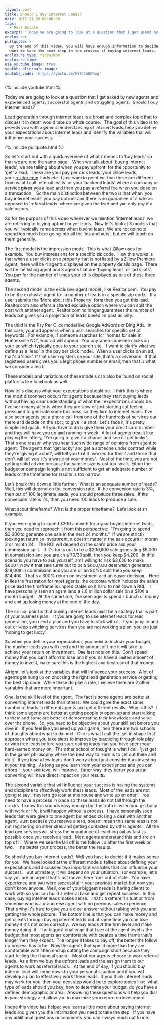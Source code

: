 ```yaml
---
layout: post
title: Should I Buy Internet Leads?
date: 2017-11-20 00:00:00
tags:
  - Real Estate
excerpt: "Today we are going to look at a question that I get asked by new agents and experienced agents, successful agents and struggling agents.\_ Should I buy internet leads?"
enclosure:
pullquote: >-
  By the end of this video, you will have enough information to decide if you
  want to take the next step in the process of buying internet leads.
enclosure_type: video/mp4
enclosure_time:
use_youtube_image: true
youtube_alternate_image:
youtube_code: 'https://youtu.be/FYFCCnQWhag'
---
```



{% include youtube.html %}

Today we are going to look at a question that I get asked by new agents and experienced agents, successful agents and struggling agents.&nbsp; Should I buy internet leads?&nbsp;

Lead generation through internet leads is a broad and complex topic that to discuss it in depth would take up whole course. &nbsp; The goal of this video is to provide you with a general understanding of internet leads, help you define your expectations about internet leads and identify the variables that will influence your success.&nbsp;

{% include pullquote.html %}

So let's start out with a quick overview of what it means to 'buy leads' so that we are one the same page. &nbsp; When we talk about 'buying internet leads', we are talking about when you pay upfront&nbsp; for the opportunity to ‘get’ a lead.&nbsp; These are your pay per click leads, your zillow leads, your&nbsp;[realtor.com](http://realtor.com/)&nbsp;leads etc.&nbsp; I just want to point out that these are different from what I call 'referral leads' or your 'backend leads' where a company or service&nbsp;**gives**&nbsp;you a lead and then you pay a referral fee when you close on a transaction. &nbsp; So the main distinction between the two is that when 'you buy internet leads' you pay upfront and there is no guarantee of a sale as opposed to 'referral leads' where are given the lead and you only pay if a sale occurs.

So for the purpose of this video whenever we mention 'internet leads' we are referring to buying upfront buyer leads.&nbsp; Now let's look at 3 models that you will typically come across when buying leads. We are not going to spend too much here going into all the 'ins and outs', but we will touch on them generally.

The first model is the impression model. This is what Zillow uses for example.&nbsp; You buy impressions for a specific zip code.&nbsp; How this works is that when a user clicks on a property that is not listed by a Zillow Premiere Agent, there will be 4 agents displayed on the property details page.&nbsp; There will be the listing agent and 3 agents that are 'buying leads' or 'ad spots'.&nbsp; You pay for the number of times your ad is displayed as one of these three agents.&nbsp;

The second model is the exclusive agent model , like Realtor.com.&nbsp; You pay to be the exclusive agent for &nbsp;a number of leads in a specific zip code. &nbsp; If a user submits the 'More about this Property' form then you get this lead.&nbsp; Realtor.com also offers a shared exclusive option where you can split the cost with another agent.&nbsp; Realtor.com no longer guarantees the number of leads but gives you a projection of leads based on past activity.

The third is the Pay Per Click model like Google Adwords or Bing Ads.&nbsp; In this case, your ad appears when a user searches for specific set of keywords.&nbsp; For example, if someone searches for 'homes for sale in Huntersville NC', your ad will appear.&nbsp; You pay when someone clicks on your ad which typically goes to your search site. &nbsp; I want to clarify what we define as a 'lead' in the pay per click model.&nbsp; When a user clicks on an ad, that's a 'click'. If that user registers on your site, that's a conversion.&nbsp; If that registered users gives you a legit phone number or email, then that is what we consider a lead.

These models and variations of these models can also be found on social platforms like facebook as well.

Now let's discuss what your expectations should be.&nbsp; I think this is where the most disconnect occurs for agents because they start buying leads without having clear understanding of what their expectations should be. &nbsp; I've seen many agents when they are slow or just starting out feeling pressured to generate some business, so they turn to internet leads.&nbsp; I've also seen agents get a phone call from one of the hundreds of services out there and decide on the spot, to give it a shot.&nbsp; Let's face it, it's pretty simple and quick.&nbsp; All you have to do is give them your credit card number and they will have you up and running in week.&nbsp; A lot of agents treat it like playing the lottery; “I'm going to give it a chance and see if I get lucky”.&nbsp; That's one reason why you hear such wide range of opinions from agent to agent.&nbsp; The agents that 'get lucky' and get a someone under contract while they're 'giving it a shot', will tell you that it 'worked for them' and those that don't will tell you 'it's a waste of your money'.&nbsp; Most of the time, you are not getting solid advice because the sample size is just too small.&nbsp; Either the budget or campaign length is not sufficient to get an adequate number of leads or the timeframe for results is too narrow.

Let’s break this down a little further.&nbsp; What is an adequate number of leads?&nbsp; Well, this will depend on the conversion rate.&nbsp; If the conversion rate is 3%, then out of 100 legitimate leads, you should produce three sales.&nbsp; If the conversion rate is 1%, then you need 100 leads to produce a sale. &nbsp;

What about timeframe? What is the proper timeframe?&nbsp; Let’s look at an example.

If you were going to spend $300 a month for a year buying internet leads, then you need to approach it from this perspective:&nbsp; “I'm going to spend $3,600 to generate one sale in the next 24 months.”&nbsp; If we are strictly looking at return on investment, it doesn't matter if the sale occurs in month 3 or month 24. &nbsp; The ROI will depend on the sale's price and your commission split. &nbsp; If it's turns out to be a $200,000 sale generating $6,000 in commission and you are on a 70/30 split, then you keep $4,200.&nbsp; In this scenario you have to ask yourself, am I willing to risk $3,600 to make $600?&nbsp; Now if that sale turns out to be a $600,000 deal which generates $18,000 in commission and you are on an 80/20 split then you keep $14,400.&nbsp; That's a 300% return on investment and an easier decision. &nbsp; Here in lies the frustration for most agents, the outcome which includes the sale’s price and the timeframe is unpredictable so it hard to nail down a ROI. &nbsp; &nbsp;I have personally seen an agent land a 2.6 million dollar sale on a $100 a month budget.&nbsp; &nbsp;At the same time, I've seen agents spend a bunch of money and end up losing money at the end of the day.

The critical point is that buying internet leads must be a strategy that is part of your business plan.&nbsp; &nbsp;If you are going to use internet leads for lead generation, you need a plan and you have to stick with it.&nbsp; If you jump in and out or keep switching services then you are not working a plan, you are just ‘hoping to get lucky’.

So when you define your expectations, you need to include your budget, the number leads you will need and the amount of time it will take to achieve your return on investment.&nbsp; One last note on this.&nbsp; Don’t spend money that you can’t afford to lose and if you do have a limited amount of money to invest, make sure this is the highest and best use of that money.

Alright, let’s look at the variables that will influence your success.&nbsp; A lot of agents get hung up on choosing the right lead generation service or getting the best zip code.&nbsp; While these do play a role, I believe there are 2 other variables that are more important.&nbsp;

One, is the skill level of the agent.&nbsp; The fact is some agents are better at converting internet leads than others.&nbsp; We could give the exact same number of leads to different agents and get different results.&nbsp; Why is this?&nbsp; I think some agents are better at getting people to open-up and start talking to them and some are better at demonstrating their knowledge and value over the phone.&nbsp; So, you need to be objective about your skill set before you dive in.&nbsp; If you feel like you need up your game, then there are two schools of thoughts about what to do next.&nbsp; One is what I call the 'get in shape first' approach where you take steps to improve by practicing through role play or with free leads before you start calling leads that you have spent your hard-earned money on.&nbsp; The other school of thought is what I call, 'just get in the game' philosophy where the best way to learn is to get out there and do it.&nbsp; If you lose a few leads don't worry about just consider it as investing in your training.&nbsp; As long as you learn from your experiences and you can afford it, your skill level will improve.&nbsp; Either way, they better you are at converting will have direct impact on your results.

The second variable that will influence your success is having the systems and discipline to effectively work these leads.&nbsp; Most of the leads are not going to say, “hey let’s go look at this house and write up an offer”.&nbsp; You need to have a process in place so these leads do not fall through the cracks.&nbsp; I know this sounds easy enough but the truth is when you get busy with work or life, it will happen without a process.&nbsp; I have personally seen leads that were given to one agent but ended closing a deal with another agent.&nbsp; Just because you receive a lead, doesn’t mean this same lead is not out registering on other sites and getting contacted by other agents. &nbsp; All the lead gen services will stress the importance of reaching out as fast as possible once you receive a lead.&nbsp; Most agents understand this and are on top of it.&nbsp; Where we see the fall off is the follow up after the first week or two. &nbsp; The better your process, the better the results.

So should you buy internet leads?&nbsp; Well you have to decide if it makes sense for you.&nbsp; We have looked at the different models, talked about defining your expectations and discussed two important variables that can influence your success. &nbsp; But ultimately, it will depend on your situation.&nbsp; For example, let's say you are an agent that's just moved here from out of state.&nbsp; You have experience and you were successful in your previous market but now you don't know anyone.&nbsp; Well, one of your biggest needs is having clients to work with so you can build a referral base and get repeat business.&nbsp; In this case, buying internet leads makes sense.&nbsp; That's a different situation from someone who is a brand new agent with no previous sales experience.&nbsp; That's why it's hard to give you a clear answer without talking with you and getting the whole picture.&nbsp; The bottom line is that you can make money and get clients through buying internet leads but at same time you can lose money if it's not done correctly.&nbsp; We buy leads at the firm level and make money doing&nbsp; it.&nbsp; The biggest challenge that I see at the agent level is the budget that most agents are comfortable with creates a time frame that's longer then they expect.&nbsp; The longer it takes to pay off, the better the follow up process has to be.&nbsp; Now the agents that spend more than they are comfortable with often end up cutting the campaign short because they start feeling the financial strain. &nbsp; Most of our agents choose to work referral leads.&nbsp; As a firm we buy the upfront leads and the assign them to our agents to work as referral leads. &nbsp; At the end of day, if you should buy internet lead will come down to your personal situation and if you will develop a plan to effectively work these leads.&nbsp; If you think internet leads may work for you, then your next step would be to explore topics like:&nbsp; what type of leads should you buy, how to determine your budget, do you have a defined demographic or area.&nbsp; Answering these questions will help you dial in your strategy and allow you to maximize your return on investment.

I hope this video has helped you learn a little more about buying internet leads and given you the information you need to take the step.&nbsp; If you have any additional questions or comments, you can always reach out to me.